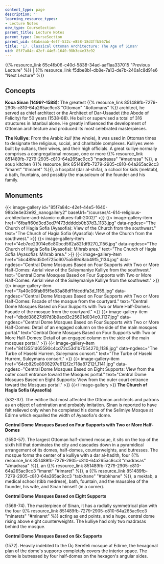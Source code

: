 ```yaml
---
content_type: page
description: ''
learning_resource_types:
- Lecture Notes
ocw_type: CourseSection
parent_title: Lecture Notes
parent_type: CourseSection
parent_uid: 68abeaab-4eff-532c-e858-18d3ffb567bd
title: '17. Classical Ottoman Architecture: The Age of Sinan'
uid: 85f7a84c-42ef-44e5-1640-98b3e4e33e92
---
```


{{% resource_link 65c4fb06-c40d-5838-34ad-aaf1aa337015 "Previous Lecture" %}} | {{% resource_link f5dbe8b1-db8e-7a13-de7b-240a1c8d91e6 "Next Lecture" %}}

Concepts
--------

**Koca Sinan (1499?-1588):** The greatest {{% resource_link 851489fb-7279-2905-c810-64a265ac9cc3 "Ottoman" "#ottomans" %}} architect, he served as chief architect or the Architect of Dar-Usaadet (the Abode of Felicity) for 50 years (1538-88). He built or supervised a total of 316 structures in Istanbul alone. He greatly influenced the development of Ottoman architecture and produced its most celebrated masterpieces.

**The Kulliye:** From the Arabic _kull_ (the whole), it was used in Ottoman times to designate the religious, social, and charitable complexes. Kulliyes were built by sultans, their wives, and their high officials. A great kulliye normally comprises a congregational mosque, one or more {{% resource_link 851489fb-7279-2905-c810-64a265ac9cc3 "madrasas" "#madrasa" %}}, a soup kitchen ({{% resource_link 851489fb-7279-2905-c810-64a265ac9cc3 "imaret" "#imaret" %}}), a hospital (dar al-shifa), a school for kids (mektab), a bath, fountains, and possibly the mausoleum of the founder and his family.

Monuments
---------
{{< image-gallery id="85f7a84c-42ef-44e5-1640-98b3e4e33e92_nanogallery2" baseUrl="/courses/4-614-religious-architecture-and-islamic-cultures-fall-2002/" >}}
{{< image-gallery-item href="6fbaff60d3cd3ed7f473ddddcb0b37d3_1133.jpg" data-ngdesc="The Church of Hagia Sofia (Ayasofia): View of the Church from the southwest." text="The Church of Hagia Sofia (Ayasofia): View of the Church from the southwest." >}}
{{< image-gallery-item href="4eb7ee23014e6c80bcd562a821df9270_1156.jpg" data-ngdesc="The Church of Hagia Sofia (Ayasofia): Mihrab area." text="The Church of Hagia Sofia (Ayasofia): Mihrab area." >}}
{{< image-gallery-item href="5bc489dd50e1725c6075a569d8ab49f5_1134.jpg" data-ngdesc="Central Dome Mosques Based on Four Supports with Two or More Half-Domes: Aerial view of the Suleymaniye Kulliye from the southwest." text="Central Dome Mosques Based on Four Supports with Two or More Half-Domes: Aerial view of the Suleymaniye Kulliye from the southwest." >}}
{{< image-gallery-item href="7a40c06fab95f5e83a88df1fdcddfa3d_1155.jpg" data-ngdesc="Central Dome Mosques Based on Four Supports with Two or More Half-Domes: Facade of the mosque from the courtyard." text="Central Dome Mosques Based on Four Supports with Two or More Half-Domes: Facade of the mosque from the courtyard." >}}
{{< image-gallery-item href="dbdd38627d97d3b9acd3c25601d034c0_1137.jpg" data-ngdesc="Central Dome Mosques Based on Four Supports with Two or More Half-Domes: Detail of an engaged column on the side of the main mosques portal." text="Central Dome Mosques Based on Four Supports with Two or More Half-Domes: Detail of an engaged column on the side of the main mosques portal." >}}
{{< image-gallery-item href="8413551d65590c4cd72c53d1b7054270_1138.jpg" data-ngdesc="The Turbe of Haseki Hurrem, Suleymans consort." text="The Turbe of Haseki Hurrem, Suleymans consort." >}}
{{< image-gallery-item href="64cb829e8908297e612f2c718a87212f_1141.jpg" data-ngdesc="Central Dome Mosques Based on Eight Supports: View from the outer court entrance toward the Mosques portal." text="Central Dome Mosques Based on Eight Supports: View from the outer court entrance toward the Mosques portal." >}}
{{</ image-gallery >}}
**The Church of Hagia Sofia (Ayasofia)**

(532-37). The edifice that most affected the Ottoman architects and patrons as an object of admiration and probably imitation. Sinan is reported to have felt relieved only when he completed his dome of the Selimiye Mosque at Edirne which equalled the width of Ayasofia's dome.

**Central Dome Mosques Based on Four Supports with Two or More Half-Domes**

(1550-57). The largest Ottoman half-domed mosque, it sits on the top of the sixth hill that dominates the city and cascades down in a pyramidical arrangement of its domes, half-domes, counterweights, and butresses. The mosque forms the center of a kulliye with a dar al-hadith, four {{% resource_link 851489fb-7279-2905-c810-64a265ac9cc3 "madrasas" "#madrasa" %}}, an {{% resource_link 851489fb-7279-2905-c810-64a265ac9cc3 "imaret" "#imaret" %}}, a {{% resource_link 851489fb-7279-2905-c810-64a265ac9cc3 "tabkhane" "#tabkhane" %}}, a mektab, a medical school (tibb medrese), bath, fountain, and the mausolea of the founder, his wife, and Sinan himself (in a corner).

**Central Dome Mosques Based on Eight Supports**

(1569-74). The masterpiece of Sinan, it has a radially symmetrical plan with the four {{% resource_link 851489fb-7279-2905-c810-64a265ac9cc3 "minarets" "#minaret" %}} acting as end points, and a huge, central dome rising above eight counterweights. The kulliye had only two madrasas behind the mosque.

**Central Dome Mosques Based on Six Supports**

(1572). Heavily indebted to the Üç Serefeli mosque at Edirne, the hexagonal plan of the dome's supports completely covers the interior space. The dome is butressed by four half-domes on the hexagon's angular sides.